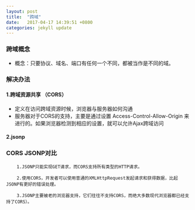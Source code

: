 ```yaml
---
layout: post
title:  "跨域"
date:   2017-04-17 14:39:51 +0800
categories: jekyll update
---
```


### 跨域概念

* 概念：只要协议、域名、端口有任何一个不同，都被当作是不同的域。

### 解决办法

#### 1.跨域资源共享 （CORS）

* 定义在访问跨域资源时候，浏览器与服务器如何沟通
* 服务器对于CORS的支持，主要是通过设置 Access-Control-Allow-Origin
  来进行的。如果浏览器检测到相应的设置，就可以允许Ajax跨域访问


#### 2.jsonp


### CORS JSONP对比

```
    1.JSONP只能实现GET请求，而CORS支持所有类型的HTTP请求。

    2.使用CORS，开发者可以使用普通的XMLHttpRequest发起请求和获得数据，比起JSONP有更好的错误处理。

    3.JSONP主要被老的浏览器支持，它们往往不支持CORS，而绝大多数现代浏览器都已经支持了CORS）。
```

